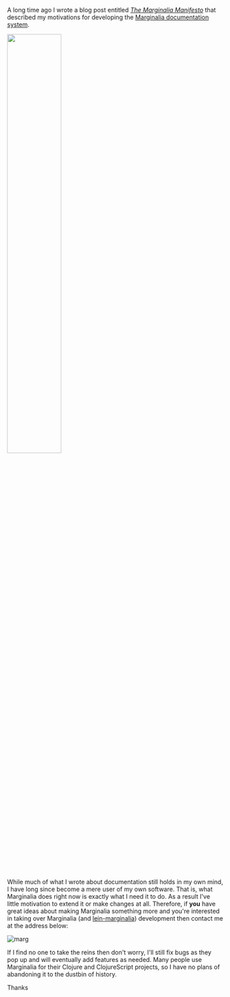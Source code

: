 A long time ago I wrote a blog post entitled *[The Marginalia Manifesto](http://blog.fogus.me/2011/01/05/the-marginalia-manifesto/)* that described my motivations for developing the [Marginalia documentation system](https://www.github.com/fogus/marginalia).

<img src="https://github-camo.global.ssl.fastly.net/07d68fe4817a8b74836637bbdd021734ebf363e6/687474703a2f2f6661726d382e737461746963666c69636b722e636f6d2f373035372f363832383232343434385f333262353165353738345f7a5f642e6a7067" width="50%" height="50%">

While much of what I wrote about documentation still holds in my own mind, I have long since become a mere user of my own software.  That is, what Marginalia does right now is exactly what I need it to do.  As a result I've little motivation to extend it or make changes at all.  Therefore, if **you** have great ideas about making Marginalia something more and you're interested in taking over Marginalia (and [lein-marginalia](https://www.github.com/fogus/lein-marginalia)) development then contact me at the address below:

![marg](http://fogus.me/images/addy.png)

If I find no one to take the reins then don't worry, I'll still fix bugs as they pop up and will eventually add features as needed.  Many people use Marginalia for their Clojure and ClojureScript projects, so I have no plans of abandoning it to the dustbin of history.

Thanks